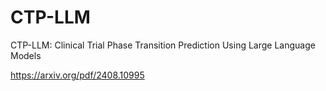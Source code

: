 # CTP-LLM
CTP-LLM: Clinical Trial Phase Transition Prediction Using Large Language Models


https://arxiv.org/pdf/2408.10995
